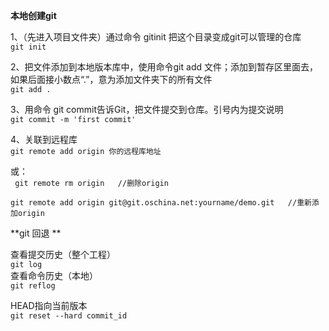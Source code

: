 **本地创建git**

  1、（先进入项目文件夹）通过命令 gitinit 把这个目录变成git可以管理的仓库  
     `git init`  
     
  2、把文件添加到本地版本库中，使用命令git add 文件；添加到暂存区里面去，如果后面接小数点“.”，意为添加文件夹下的所有文件  
     `git add .`  

  3、用命令 git commit告诉Git，把文件提交到仓库。引号内为提交说明  
     `git commit -m 'first commit'`  

  4、关联到远程库  
     `git remote add origin 你的远程库地址`

或：  
     ` git remote rm origin   //删除origin`

    git remote add origin git@git.oschina.net:yourname/demo.git   //重新添加origin


**git 回退 ** 


  查看提交历史（整个工程）  
     `git log`  
  查看命令历史（本地）  
     `git reflog`    
     
  HEAD指向当前版本  
     `git reset --hard commit_id`  
